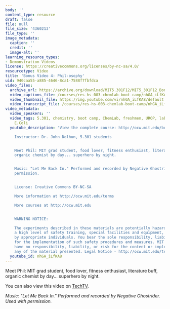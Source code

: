 ```yaml
---
body: ''
content_type: resource
draft: false
file: null
file_size: '4360213'
file_type: ''
image_metadata:
  caption: ''
  credit: ''
  image-alt: ''
learning_resource_types:
- Demonstration Videos
license: https://creativecommons.org/licenses/by-nc-sa/4.0/
resourcetype: Video
title: 'Bonus Video 4: Phil-osophy'
uid: 940caa55-a885-4646-8ca1-7588f7fbfdca
video_files:
  archive_url: https://archive.org/download/MIT5.301F12/MIT5_301F12_Bonus_04_Philosophy_300k.mp4
  video_captions_file: /courses/res-hs-003-chemlab-boot-camp/nhGA_iLfKA8_captions.webvtt
  video_thumbnail_file: https://img.youtube.com/vi/nhGA_iLfKA8/default.jpg
  video_transcript_file: /courses/res-hs-003-chemlab-boot-camp/nhGA_iLfKA8_transcript.pdf
video_metadata:
  video_speakers: ''
  video_tags: 5.301, chemistry, boot camp, ChemLab, freshmen, UROP, lab, antibiotics,
    E.Coli
  youtube_description: 'View the complete course: http://ocw.mit.edu/bootcamp

    Instructor: Dr. John Dolhun, 5.301 students


    Meet Phil: MIT grad student, food lover, fitness enthusiast, literature buff,
    organic chemist by day... superhero by night.


    Music: "Let Me Back In." Performed and recorded by Negative Ghostrider. Used with
    permission.


    License: Creative Commons BY-NC-SA

    More information at http://ocw.mit.edu/terms

    More courses at http://ocw.mit.edu


    WARNING NOTICE:

    The experiments described in these materials are potentially hazardous and require
    a high level of safety training, special facilities and equipment, and supervision
    by appropriate individuals. You bear the sole responsibility, liability, and risk
    for the implementation of such safety procedures and measures. MIT and Dow shall
    have no responsibility, liability, or risk for the content or implementation of
    any of the material presented. Legal Notice - http://ocw.mit.edu/terms/'
  youtube_id: nhGA_iLfKA8
---
```

Meet Phil: MIT grad student, food lover, fitness enthusiast, literature buff, organic chemist by day... superhero by night.  
  
You can also view this video on [TechTV](http://techtv.mit.edu/videos/21725-bonus-video-4-phil-osophy).

*Music: "Let Me Back In." Performed and recorded by Negative Ghostrider. Used with permission.*